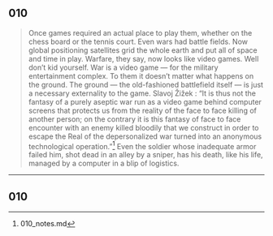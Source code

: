 ## 010
>Once games required an actual place to play them, whether on the chess board or the tennis court. Even wars had battle fields. Now global positioning satellites grid the whole earth and put all of space and time in play. Warfare, they say, now looks like video games. Well don’t kid yourself. War is a video game — for the military entertainment complex. To them it doesn’t matter what happens on the ground. The ground — the old-fashioned battlefield itself — is just a necessary externality to the game. Slavoj Žižek  : “It is thus not the fantasy of a purely aseptic war run as a video game behind computer screens that protects us from the reality of the face to face killing of another person; on the contrary it is this fantasy of face to face encounter with an enemy killed bloodily that we construct in order to escape the Real of the depersonalized war turned into an anonymous technological operation.”[^1] Even the soldier whose inadequate armor failed him, shot dead in an alley by a sniper, has his death, like his life, managed by a computer in a blip of logistics.

[^1]: 010_notes.md 


---

## 010
